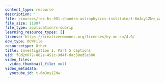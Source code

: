 ```yaml
---
content_type: resource
description: ''
file: /courses/res-hs-001-chandra-astrophysics-institute/t-6mJoy1ZNw_captions.webvtt
file_size: 11807
file_type: application/x-subrip
learning_resource_types: []
license: https://creativecommons.org/licenses/by-nc-sa/4.0/
ocw_type: OCWFile
resourcetype: Other
title: Investigation 1, Part 5 captions
uid: f8d20072-882e-491c-9d4f-dac38ed5e680
video_files:
  video_thumbnail_file: null
video_metadata:
  youtube_id: t-6mJoy1ZNw
---
```

